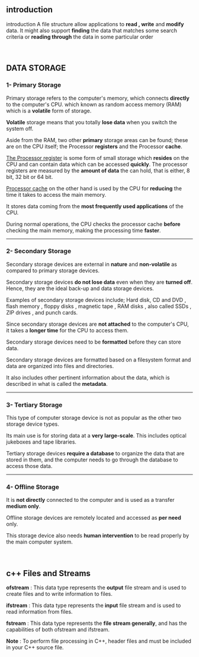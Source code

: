 ﻿
<br><br>
## introduction

 introduction
A file structure allow applications to **read , write** and **modify** data.  It might also support **finding** the data that matches some search criteria or **reading through** the data in some particular order
<br> <br> <br>

## DATA STORAGE

### 1- Primary Storage
Primary storage refers to the computer's memory, which connects **directly** to the computer's CPU. which known as random access memory (RAM) which is a **volatile** form of storage.

**Volatile** storage means that you totally **lose data** when you switch the system off.

Aside from the RAM, two other **primary** storage areas can be found; these are on the CPU itself; the Processor **registers** and the Processor **cache**.

<u>The Processor register</u> is some form of small storage which **resides** on the CPU and can contain data which can be accessed **quickly**.
<u></u>
The processor registers are measured by the **amount of data** the can hold, that is either, 8 bit, 32 bit or 64 bit.

<u>Processor cache</u> on the other hand is used by the CPU for **reducing** the time it takes to access the main memory.

It stores data coming from the **most frequently used applications** of the CPU.

During normal operations, the CPU checks the processor cache **before** checking the main memory, making the processing time **faster**.

<hr>

### 2- Secondary Storage
Secondary storage devices are external in **nature** and **non-volatile** as compared to primary storage devices.

Secondary storage devices **do not lose data** even when they are **turned off**. Hence, they are the ideal back-up and data storage devices.

Examples of secondary storage devices include; Hard disk, CD and DVD , flash memory , floppy disks , magnetic tape , RAM disks , also called SSDs , ZIP drives , and punch cards.

Since secondary storage devices are **not attached** to the computer's CPU, it takes a **longer time** for the CPU to access them.

Secondary storage devices need to be **formatted** before they can store data.

Secondary storage devices are formatted based on a filesystem format and data are organized into files and directories.

It also includes other pertinent information about the data, which is described in what is called the **metadata**.

<hr>

### 3- Tertiary Storage
This type of computer storage device is not as popular as the other two storage device types.

Its main use is for storing data at a **very large-scale**. This includes optical jukeboxes and tape libraries.

Tertiary storage devices **require a database** to organize the data that are stored in them, and the computer needs to go through the database to access those data.

<hr>

### 4- Offline Storage

It is **not directly** connected to the computer and is used as a transfer **medium only**.

Offline storage devices are remotely located and accessed as **per need** only.

This storage device also needs **human intervention** to be read properly by the main computer system.
<br> <br> <br>

## c++  Files and Streams
**ofstream** :  This data type represents the **output** file stream and is used to create files and to write information to files.

**ifstream** : This data type represents the **input** file stream and is used to read information from files.

**fstream** : This data type represents the **file stream generally**, and has the capabilities of both ofstream and ifstream.

**Note** :  To perform file processing in C++, header files <iostream> and <fstream> must be included in your C++ source file.
